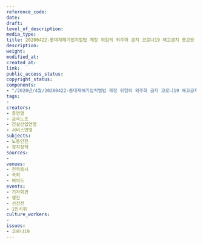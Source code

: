 ```yaml
---
reference_code: 
date: 
draft: 
level_of_description: 
media_type: 
title: 20200422-중대재해기업처벌법 제정 위험의 외주화 금지 코로나19 해고금지 총고용 보장 촉구 4.22 민주노총 전국 공동행동
description: 
weight: 
modified_at: 
created_at: 
link: 
public_access_status: 
copyright_status: 
components:
- "/2020년/4월/20200422-중대재해기업처벌법 제정 위험의 외주화 금지 코로나19 해고금지 총고용 보장 촉구 4.22 민주노총 전국 공동행동/_CTU6680.jpg"
tags:
- 
creators:
- 총연맹
- 금속노조
- 건설산업연맹
- 서비스연맹
subjects:
- 노동안전
- 정치정책
sources:
- 
venues:
- 전국동시
- 국회
- 여의도
events:
- 기자회견
- 행진
- 선전전
- 1인시위
culture_workers:
- 
issues:
- 코로나19
---
```

